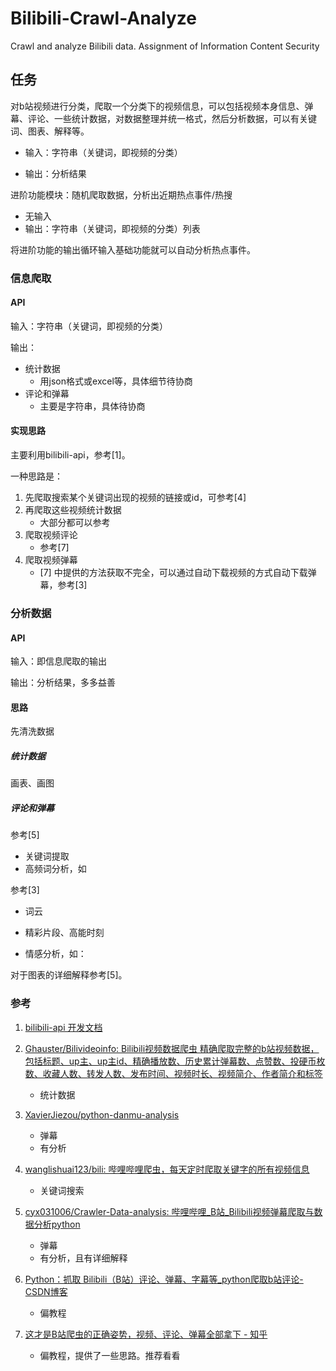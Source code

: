# Bilibili-Crawl-Analyze
Crawl and analyze Bilibili data. Assignment of Information Content Security

## 任务

对b站视频进行分类，爬取一个分类下的视频信息，可以包括视频本身信息、弹幕、评论、一些统计数据，对数据整理并统一格式，然后分析数据，可以有关键词、图表、解释等。

- 输入：字符串（关键词，即视频的分类）

- 输出：分析结果

进阶功能模块：随机爬取数据，分析出近期热点事件/热搜

- 无输入
- 输出：字符串（关键词，即视频的分类）列表

将进阶功能的输出循环输入基础功能就可以自动分析热点事件。

### 信息爬取

#### API

输入：字符串（关键词，即视频的分类）

输出：

- 统计数据
  - 用json格式或excel等，具体细节待协商
- 评论和弹幕
  - 主要是字符串，具体待协商

#### 实现思路

主要利用bilibili-api，参考[1]。

一种思路是：

1. 先爬取搜索某个关键词出现的视频的链接或id，可参考[4]
2. 再爬取这些视频统计数据
   - 大部分都可以参考
3. 爬取视频评论
   - 参考[7]
4. 爬取视频弹幕
   - [7] 中提供的方法获取不完全，可以通过自动下载视频的方式自动下载弹幕，参考[3]

### 分析数据

#### API

输入：即信息爬取的输出

输出：分析结果，多多益善

#### 思路

先清洗数据

##### 统计数据

画表、画图

##### 评论和弹幕

参考[5]

- 关键词提取
- 高频词分析，如

参考[3]

- 词云
- 精彩片段、高能时刻

- 情感分析，如：

对于图表的详细解释参考[5]。

### 参考

1. [bilibili-api 开发文档](https://nemo2011.github.io/bilibili-api/#/)

2. [Ghauster/Bilivideoinfo: Bilibili视频数据爬虫 精确爬取完整的b站视频数据，包括标题、up主、up主id、精确播放数、历史累计弹幕数、点赞数、投硬币枚数、收藏人数、转发人数、发布时间、视频时长、视频简介、作者简介和标签](https://github.com/Ghauster/Bilivideoinfo)
   - 统计数据

3. [XavierJiezou/python-danmu-analysis](https://github.com/XavierJiezou/python-danmu-analysis?tab=readme-ov-file)
   - 弹幕
   - 有分析
4. [wanglishuai123/bili: 哔哩哔哩爬虫，每天定时爬取关键字的所有视频信息](https://github.com/wanglishuai123/bili)
   - 关键词搜索
5. [cyx031006/Crawler-Data-analysis: 哔哩哔哩_B站_Bilibili视频弹幕爬取与数据分析python ](https://github.com/cyx031006/Crawler-Data-analysis)
   - 弹幕
   - 有分析，且有详细解释
6. [Python：抓取 Bilibili（B站）评论、弹幕、字幕等_python爬取b站评论-CSDN博客](https://blog.csdn.net/qq_41297934/article/details/142284394)
   - 偏教程
7. [这才是B站爬虫的正确姿势，视频、评论、弹幕全部拿下 - 知乎](https://zhuanlan.zhihu.com/p/357392015)
   - 偏教程，提供了一些思路。推荐看看

